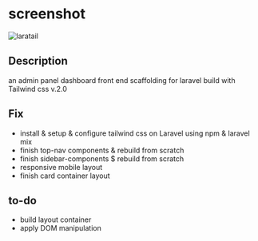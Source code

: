 # screenshot
![laratail](https://user-images.githubusercontent.com/62348646/103141672-1f0bd600-472a-11eb-85dd-4913806499ba.png)

## Description
an admin panel dashboard front end scaffolding for laravel build with Tailwind css v.2.0

## Fix 
- install & setup & configure tailwind css on Laravel using npm &  laravel mix
- finish top-nav components & rebuild from scratch
- finish sidebar-components $ rebuild from scratch
- responsive mobile layout
- finish card container layout

## to-do
- build layout container 
- apply DOM manipulation